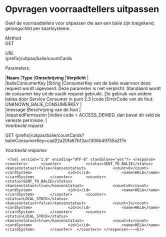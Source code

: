 ---
---

# Opvragen voorraadtellers uitpassen

Geef de voorraadtellers voor uitpassen die aan een balie zijn toegekend, gerangschikt per kaartsysteem.

_Method_  
 GET

_URL_  
 {prefix}/uitpas/balie/countCards

Parameters:

 |**Naam** |**Type** |**Omschrijving** |**Verplicht** |  
 |balieConsumerKey |String |ConsumerKey van de balie waarvoor deze request wordt uigevoerd. Deze parameter is niet verplicht. Standaard wordt de consumer key uit de oauth request gebruikt. Zie gebruik van andere balies door Service Consumer in punt 2.3 |code |ErrorCode van de fout:  
 UNKNOWN\_BALIE\_CONSUMERKEY |  
 |message |Beschrijving van de fout |  
 |requiredPermission |Indien code = ACCESS\_DENIED, dan bevat dit veld de vereiste permissie. |  
_Voorbeeld request_

GET {prefix}/uitpas/balie/countCards?balieConsumerKey=cad22a20fa67b12ac1306b49755a2f7e

_Voorbeeld response_

~~~
 <?xml version="1.0" encoding="UTF-8" standalone="yes"?> <response> 	<counters>     	<counter>         	<status>SENT_TO_BALIE</status>         	<kansenstatuut>false</kansenstatuut>         	<count>0</count> 			<cardSystem> 				<id>1</id> 				<name>HELA</name> 			</cardSystem>     	</counter>     	<counter>         	<status>SENT_TO_BALIE</status>         	<kansenstatuut>true</kansenstatuut>         	<count>0</count> 			<cardSystem> 				<id>1</id> 				<name>HELA</name> 			</cardSystem>     	</counter>     	<counter>         	<status>LOCAL_STOCK</status>         	<kansenstatuut>false</kansenstatuut>         	<count>3</count> 			<cardSystem> 				<id>1</id> 				<name>HELA</name> 			</cardSystem>     	</counter>     	<counter>         	<status>LOCAL_STOCK</status>         	<kansenstatuut>true</kansenstatuut>         	<count>4</count> 			<cardSystem> 				<id>1</id> 				<name>HELA</name> 			</cardSystem>     	</counter> 	</counters> </response>~~~<br>